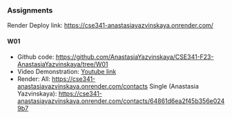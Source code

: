 ### Assignments
Render Deploy link: https://cse341-anastasiayazvinskaya.onrender.com/

#### W01 
* Github code: https://github.com/AnastasiaYazvinskaya/CSE341-F23-AnastasiaYazvinskaya/tree/W01
* Video Demonstration: [Youtube link]()
* Render: 
  All: https://cse341-anastasiayazvinskaya.onrender.com/contacts
  Single (Anastasia Yazvinskaya): https://cse341-anastasiayazvinskaya.onrender.com/contacts/64861d6ea2f45b356e0249b7
